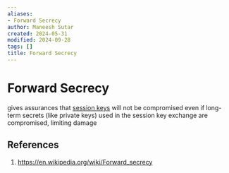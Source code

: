 ```yaml
---
aliases:
- Forward Secrecy
author: Maneesh Sutar
created: 2024-05-31
modified: 2024-09-28
tags: []
title: Forward Secrecy
---
```


# Forward Secrecy

gives assurances that [session keys](https://en.wikipedia.org/wiki/Session_key "Session key") will not be compromised even if long-term secrets (like private keys) used in the session key exchange are compromised, limiting damage

## References

1. <https://en.wikipedia.org/wiki/Forward_secrecy>
